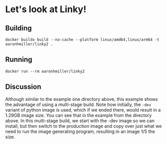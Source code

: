 # Let's look at Linky!
## Building
`docker buildx build --no-cache --platform linux/amd64,linux/arm64 -t aaronhmiller/linky2 .`
## Running
`docker run --rm aaronhmiller/linky2`
## Discussion
Although similar to the example one directory above, this example shows the advantage of using a multi-stage build. Note how initially, the `-dev` variant of python image is used, which if we ended there, would result in a 1.29GB image size. You can see that in the example from the directory above. In this multi-stage build, we start with the -dev image so we can install, but then switch to the production image and copy over just what we need to run the image generating program, resulting in an image 1/5 the size.

